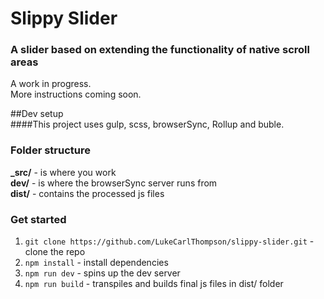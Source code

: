 # Slippy Slider
### A slider based on extending the functionality of native scroll areas

A work in progress.  
More instructions coming soon.  



##Dev setup  
####This project uses gulp, scss, browserSync, Rollup and buble.

### Folder structure
**_src/** - is where you work  
**dev/** - is where the browserSync server runs from  
**dist/** - contains the processed js files 

### Get started
1. `git clone https://github.com/LukeCarlThompson/slippy-slider.git` - clone the repo
2. `npm install` - install dependencies
3. `npm run dev` - spins up the dev server
4. `npm run build` - transpiles and builds final js files in dist/ folder
